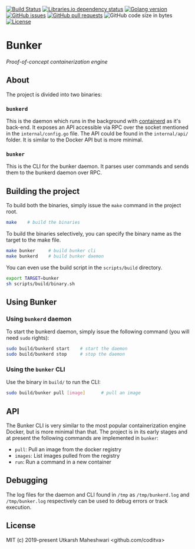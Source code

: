 [![Build Status](https://img.shields.io/travis/com/coditva/bunker.svg?logo=travis&style=for-the-badge)](https://travis-ci.com/coditva/bunker)
[![Libraries.io dependency status](https://img.shields.io/librariesio/github/coditva/bunker.svg?style=for-the-badge)](https://libraries.io/github/coditva/bunker)
[![Golang version](https://img.shields.io/badge/Golang-1.12-lightgrey.svg?style=for-the-badge)](https://golang.org/project)
[![GitHub issues](https://img.shields.io/github/issues/coditva/bunker.svg?logo=github&style=for-the-badge)](https://github.com/coditva/bunker/issues)
[![GitHub pull requests](https://img.shields.io/github/issues-pr/coditva/bunker.svg?logo=github&style=for-the-badge)](https://github.com/coditva/bunker/pulls)
![GitHub code size in bytes](https://img.shields.io/github/languages/code-size/coditva/bunker.svg?style=for-the-badge)
[![License](https://img.shields.io/github/license/coditva/bunker.svg?color=blue&style=for-the-badge)](https://github.com/coditva/bunker/blob/master/LICENSE)

# Bunker
_Proof-of-concept containerization engine_


## About
The project is divided into two binaries:

### `bunkerd`
This is the daemon which runs in the background with
[containerd](https://github.com/containerd/containerd) as it's back-end. It
exposes an API accessible via RPC over the socket mentioned in the
`internal/config.go` file. The API could be found in the `internal/api/` folder.
It is similar to the Docker API but is more minimal.

### `bunker`
This is the CLI for the bunker daemon. It parses user commands and sends them to
the bunkerd daemon over RPC.


## Building the project
To build both the binaries, simply issue the `make` command in the project root.
```bash
make    # build the binaries
```

To build the binaries selectively, you can specify the binary name as the target
to the make file.
```bash
make bunker     # build bunker cli
make bunkerd    # build bunker daemon
```

You can even use the build script in the `scripts/build` directory.
```bash
export TARGET=bunker
sh scripts/build/binary.sh
```


## Using Bunker
### Using `bunkerd` daemon
To start the bunkerd daemon, simply issue the following command (you will need
`sudo` rights):
```bash
sudo build/bunkerd start    # start the daemon
sudo build/bunkerd stop     # stop the daemon
```

### Using the `bunker` CLI
Use the binary in `build/` to run the CLI:
```bash
sudo build/bunker pull [image]      # pull an image
```


## API
The Bunker CLI is very similar to the most popular containerization engine
Docker, but is more minimal than that. The project is in its early stages and
at present the following commands are implemented in `bunker`:
- `pull`: Pull an image from the docker registry
- `images`: List images pulled from the registry
- `run`: Run a command in a new container


## Debugging
The log files for the daemon and CLI found in `/tmp` as `/tmp/bunkerd.log` and
`/tmp/bunker.log` respectively can be used to debug errors or track execution.


## License
MIT (c) 2019-present Utkarsh Maheshwari <github.com/coditva>
